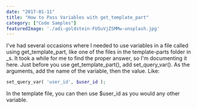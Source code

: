 ```yaml
---
date: "2017-01-11"
title: "How to Pass Variables with get_template_part"
category: ["Code Samples"]
featuredImage: './adi-goldstein-FU5uVjZSMMw-unsplash.jpg'
---
```


I've had several occasions where I needed to use variables in a file called using get_template_part, like one of the files in the template-parts folder in _s. It took a while for me to find the proper answer, so I'm documenting it here. Just before you use get_template_part(), add set_query_var(). As the arguments, add the name of the variable, then the value. Like:

```php
set_query_var( 'user_id', $user_id );
```

In the template file, you can then use $user_id as you would any other variable.
